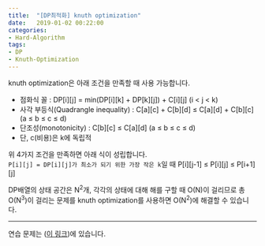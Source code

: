 ```yaml
---
title:  "[DP최적화] knuth optimization"
date:   2019-01-02 00:22:00
categories:
- Hard-Algorithm
tags:
- DP
- Knuth-Optimization
---
```


knuth optimization은 아래 조건을 만족할 때 사용 가능합니다.<br>
* 점화식 꼴 : DP[i][j] = min(DP[i][k] + DP[k][j]) + C[i][j] (i &lt; j &lt; k)
* 사각 부등식(Quadrangle inequality) : C[a][c] + C[b][d] ≤ C[a][d] + C[b][c] (a ≤ b ≤ c ≤ d)
* 단조성(monotonicity) : C[b][c] ≤ C[a][d] (a ≤ b ≤ c ≤ d)
* 단, c(비용)은 k에 독립적

위 4가지 조건을 만족하면 아래 식이 성립합니다. <br>
`P[i][j] = DP[i][j]가 최소가 되기 위한 가장 작은 k`일 때 P[i][j-1] ≤ P[i][j] ≤ P[i+1][j]

DP배열의 상태 공간은 N<sup>2</sup>개, 각각의 상태에 대해 해를 구할 때 O(N)이 걸리므로 총 O(N<sup>3</sup>)이 걸리는 문제를 knuth optimization를 사용하면 O(N<sup>2</sup>)에 해결할 수 있습니다.

<hr>

연습 문제는 (<a href = "https://justicehui.github.io/ps/2019/01/02/knuth_problem/">이 링크</a>)에 있습니다.
